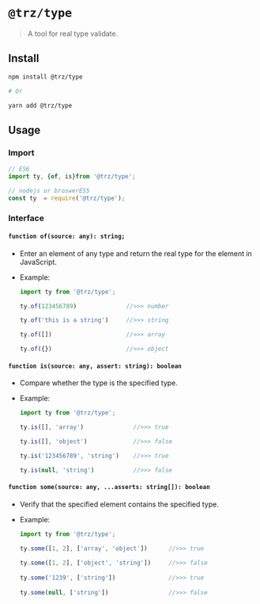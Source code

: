 # `@trz/type`

> A tool for real type validate.

## Install

```zsh
npm install @trz/type

# Or

yarn add @trz/type
```

## Usage

### Import

```ts
// ES6
import ty, {of, is}from '@trz/type';

// nodejs or broswerES5
const ty  = require('@trz/type');
```

### Interface

#### `function of(source: any): string;`

* Enter an element of any type and return the real type for the element in JavaScript.

* Example:

  ```js
  import ty from '@trz/type';
  
  ty.of(123456789)              //>>> number
  
  ty.of('this is a string')     //>>> string
  
  ty.of([])                     //>>> array
  
  ty.of({})                     //>>> object
  ```

#### `function is(source: any, assert: string): boolean`

* Compare whether the type is the specified type.
  
* Example:

  ```js
  import ty from '@trz/type';

  ty.is([], 'array')              //>>> true

  ty.is([], 'object')             //>>> false

  ty.is('123456789', 'string')    //>>> true

  ty.is(null, 'string')           //>>> false
  ````

#### `function some(source: any, ...asserts: string[]): boolean`

* Verify that the specified element contains the specified type.
  
* Example:

  ```js
  import ty from '@trz/type';

  ty.some([1, 2], ['array', 'object'])      //>>> true
    
  ty.some([1, 2], ['object', 'string'])     //>>> false
    
  ty.some('1239', ['string'])               //>>> true
    
  ty.some(null, ['string'])                 //>>> false
  ````
